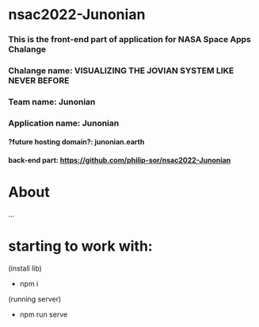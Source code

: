 # nsac2022-Junonian
### This is the front-end part of application for NASA Space Apps Chalange 
### Chalange name: VISUALIZING THE JOVIAN SYSTEM LIKE NEVER BEFORE
### Team name: Junonian
### Application name: Junonian
#### ?future hosting domain?: junonian.earth 


#### back-end part: https://github.com/philip-sor/nsac2022-Junonian

# About
... 



# starting to work with: 
(install lib)
- npm i

(running server)
- npm run serve
        
